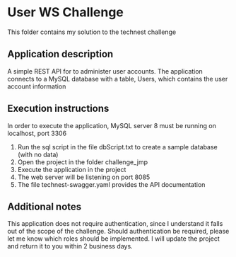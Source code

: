 # User WS Challenge
This folder contains my solution to the technest challenge
## Application description
A simple REST API for to administer user accounts. The application connects to a MySQL database with a table, Users, which contains the user account information

## Execution instructions
In order to execute the application, MySQL server 8 must be running on localhost, port 3306
1. Run the sql script in the file dbScript.txt to create a sample database (with no data)
2. Open the project in the folder challenge_jmp 
3. Execute the application in the project
4. The web server will be listening on port 8085
5. The file technest-swagger.yaml provides the API documentation

## Additional notes
This application does not require authentication, since I understand it falls out of the scope of the challenge. Should authentication be required, please let me know which roles should be implemented. I will update the project and return it to you within 2 business days.  
